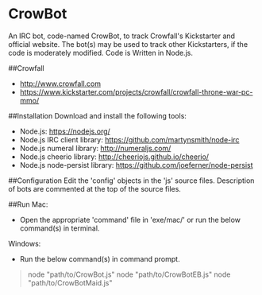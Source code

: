 # CrowBot
An IRC bot, code-named CrowBot, to track Crowfall's Kickstarter and official website. The bot(s) may be used to track other Kickstarters, if the code is moderately modified. Code is Written in Node.js.<br/>

##Crowfall
* http://www.crowfall.com
* https://www.kickstarter.com/projects/crowfall/crowfall-throne-war-pc-mmo/

##Installation
Download and install the following tools:  
* Node.js: https://nodejs.org/
* Node.js IRC client library: https://github.com/martynsmith/node-irc
* Node.js numeral library: http://numeraljs.com/
* Node.js cheerio library: http://cheeriojs.github.io/cheerio/
* Node.js node-persist library: https://github.com/joeferner/node-persist

##Configuration
Edit the 'config' objects in the 'js' source files. Description of bots are commented at the top of the source files.

##Run
Mac:
* Open the appropriate 'command' file in 'exe/mac/' or run the below command(s) in terminal.

Windows:
* Run the below command(s) in command prompt.

> node "path/to/CrowBot.js"
> node "path/to/CrowBotEB.js"
> node "path/to/CrowBotMaid.js"